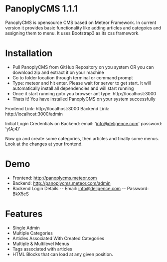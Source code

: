 # PanoplyCMS 1.1.1
PanoplyCMS is opensource CMS based on Meteor Framework. In current version it provides basic functionality like adding articles and categoies and assigning them to menu. It uses Bootstrap3 as its css framework.

# Installation
- Pull PanoplyCMS from GitHub Repository on you system OR you can download zip and extract it on your machine
- Go to folder location through terminal or command prompt
- Type: meteor and hit enter. Please wait for server to get start. It will automatically install all dependencies and will start running
- Once it start running goto you browser ant type: http://localhost:3000
- Thats it! You have installed PanoplyCMS on your system successfully

Frontend Link: http://localhost:3000
Backend Link: http://localhost:3000/admin

Initial Login Credentials on Backend:
    email: 'info@deligence.com'
    password: 'y!A;4)'

Now go and create some categories, then articles and finally some menus. Look at the changes at your frontend.

# Demo
- Frontend: http://panoplycms.meteor.com
- Backend: http://panoplycms.meteor.com/admin
- Backend Login Details
	-- Email: info@deligence.com
	-- Password: BkX5cS

# Features
- Single Admin
- Multiple Categories
- Articles Associated With Created Categories
- Multiple & Multilevel Menus
- Tags associated with articles
- HTML Blocks that can load at any given position.
